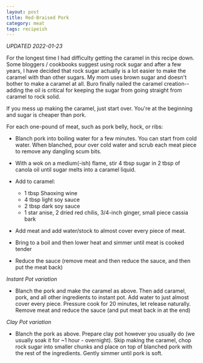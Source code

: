 ```yaml
---
layout: post
title: Red-Braised Pork
category: meat
tags: recipeish
---
```


_UPDATED 2022-01-23_

For the longest time I had difficulty getting the caramel in this recipe down. Some bloggers / cookbooks suggest using rock sugar and after a few years, I have decided that rock sugar actually is a lot easier to make the caramel with than other sugars. My mom uses brown sugar and doesn't bother to make a caramel at all. Buro finally nailed the caramel creation--adding the oil is critical for keeping the sugar from going straight from caramel to rock solid. 

If you mess up making the caramel, just start over. You're at the beginning and sugar is cheaper than pork. 

For each one-pound of meat, such as pork belly, hock, or ribs:

* Blanch pork into boiling water for a few minutes. You can start from cold water. When blanched, pour over cold water and scrub each meat piece to remove any dangling scum bits.

* With a wok on a medium(-ish) flame, stir 4 tbsp sugar in 2 tbsp of
  canola oil until sugar melts into a caramel liquid.
* Add to caramel:
  - 1 tbsp Shaoxing wine
  - 4 tbsp light soy sauce
  - 2 tbsp dark soy sauce
  - 1 star anise, 2 dried red chilis, 3/4-inch ginger, small piece cassia bark

* Add meat and add water/stock to almost cover every piece of meat.
* Bring to a boil and then lower heat and simmer until meat is cooked tender
* Reduce the sauce (remove meat and then reduce the sauce, and then put the meat back)

*Instant Pot variation*
* Blanch the pork and make the caramel as above. Then add caramel, pork, and all other ingredients to instant pot. Add water to just almost cover every piece. Pressure cook for 20 minutes, let release naturally. Remove meat and reduce the sauce (and put meat back in at the end)

*Clay Pot variation*
* Blanch the pork as above. Prepare clay pot however you usually do (we usually soak it for ~1 hour - overnight). Skip making the caramel, chop rock sugar into smaller chunks and place on top of blanched pork with the rest of the ingredients. Gently simmer until pork is soft.
